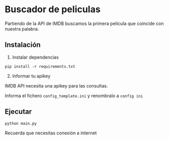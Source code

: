 # Buscador de peliculas

Partiendo de la API de IMDB buscamos la primera película que coincide con nuestra palabra.

## Instalación

1. Instalar dependencias
```
pip install -r requirements.txt
```

2. Informar tu apikey

IMDB API necesita una apikey para las consultas.

Informa el fichero `config_template.ini` y renombralo a `config ini`

## Ejecutar

```
python main.py
```
Recuerda que necesitas conexión a internet